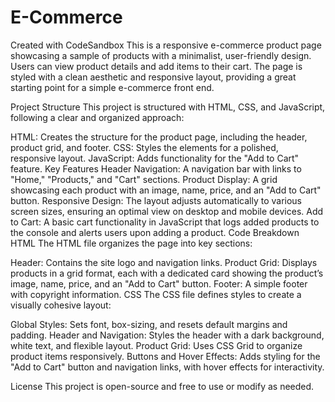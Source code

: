 # E-Commerce
Created with CodeSandbox
This is a responsive e-commerce product page showcasing a sample of products with a minimalist, user-friendly design. Users can view product details and add items to their cart. The page is styled with a clean aesthetic and responsive layout, providing a great starting point for a simple e-commerce front end.

Project Structure
This project is structured with HTML, CSS, and JavaScript, following a clear and organized approach:

HTML: Creates the structure for the product page, including the header, product grid, and footer.
CSS: Styles the elements for a polished, responsive layout.
JavaScript: Adds functionality for the "Add to Cart" feature.
Key Features
Header Navigation: A navigation bar with links to "Home," "Products," and "Cart" sections.
Product Display: A grid showcasing each product with an image, name, price, and an "Add to Cart" button.
Responsive Design: The layout adjusts automatically to various screen sizes, ensuring an optimal view on desktop and mobile devices.
Add to Cart: A basic cart functionality in JavaScript that logs added products to the console and alerts users upon adding a product.
Code Breakdown
HTML
The HTML file organizes the page into key sections:

Header: Contains the site logo and navigation links.
Product Grid: Displays products in a grid format, each with a dedicated card showing the product’s image, name, price, and an "Add to Cart" button.
Footer: A simple footer with copyright information.
CSS
The CSS file defines styles to create a visually cohesive layout:

Global Styles: Sets font, box-sizing, and resets default margins and padding.
Header and Navigation: Styles the header with a dark background, white text, and flexible layout.
Product Grid: Uses CSS Grid to organize product items responsively.
Buttons and Hover Effects: Adds styling for the "Add to Cart" button and navigation links, with hover effects for interactivity.

License
This project is open-source and free to use or modify as needed.

